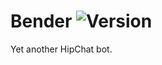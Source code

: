 # Bender ![Version](https://img.shields.io/gem/v/bender-bot.svg?style=flat-square)

Yet another HipChat bot.